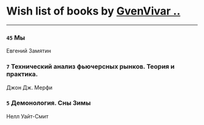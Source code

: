 # Wish list of books by [GvenVivar ..](https://www.facebook.com/app_scoped_user_id/158266434925901/)
---

### `45` Мы
Евгений Замятин

### `7` Технический анализ фьючерсных рынков. Теория и практика.
Джон Дж. Мерфи

### `5` Демонология. Сны Зимы
Нелл Уайт-Смит

